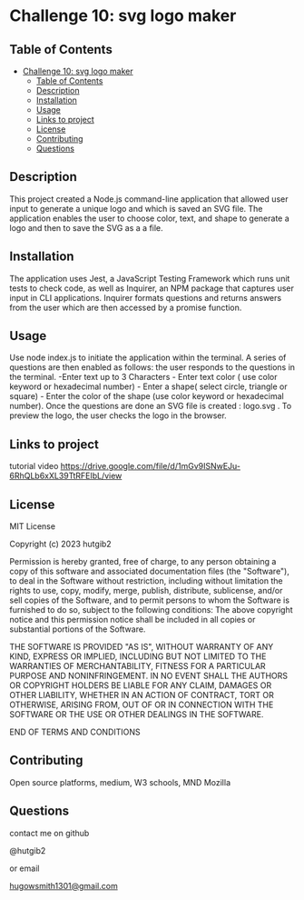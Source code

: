 
# Challenge 10: svg logo maker

## Table of Contents

  

- [Challenge 10: svg logo maker](#challenge-10-svg-logo-maker)
  - [Table of Contents](#table-of-contents)
  - [Description](#description)
  - [Installation](#installation)
  - [Usage](#usage)
  - [Links to project](#links-to-project)
  - [License](#license)
  - [Contributing](#contributing)
  - [Questions](#questions)

## Description

This project created a Node.js command-line application that allowed user input to generate a unique logo and which is saved an SVG file. The application enables the user to choose color, text, and shape to generate a logo and then to save the SVG as a a file.

## Installation

The application uses Jest,  a JavaScript Testing Framework which runs unit tests to check code, as well as  Inquirer, an NPM package that captures user input in CLI applications. Inquirer formats questions and returns answers from the user which are then accessed by a promise function.

## Usage

 Use node index.js to initiate the application within the terminal.  A series of questions are then enabled as follows: the user responds to the questions in the terminal.
-Enter text up to 3 Characters  - Enter text color ( use color keyword or hexadecimal number) - Enter a shape( select circle, triangle or square) - Enter the color of the shape (use color keyword or hexadecimal number). 
Once the questions are done an SVG file is created : logo.svg .  To preview the logo, the user checks the logo in the browser.

## Links to project
tutorial video
https://drive.google.com/file/d/1mGv9ISNwEJu-6RhQLb6xXL39TtRFEIbL/view

## License

MIT License

Copyright (c) 2023 hutgib2

Permission is hereby granted, free of charge, to any person obtaining a copy of this software and associated documentation files (the "Software"), to deal in the Software without restriction, including without limitation the rights to use, copy, modify, merge, publish, distribute, sublicense, and/or sell copies of the Software, and to permit persons to whom the Software is furnished to do so, subject to the following conditions: The above copyright notice and this permission notice shall be included in all copies or substantial portions of the Software.

THE SOFTWARE IS PROVIDED "AS IS", WITHOUT WARRANTY OF ANY KIND, EXPRESS OR IMPLIED, INCLUDING BUT NOT LIMITED TO THE WARRANTIES OF MERCHANTABILITY, FITNESS FOR A PARTICULAR PURPOSE AND NONINFRINGEMENT. IN NO EVENT SHALL THE AUTHORS OR COPYRIGHT HOLDERS BE LIABLE FOR ANY CLAIM, DAMAGES OR OTHER LIABILITY, WHETHER IN AN ACTION OF CONTRACT, TORT OR OTHERWISE, ARISING FROM, OUT OF OR IN CONNECTION WITH THE SOFTWARE OR THE USE OR OTHER DEALINGS IN THE SOFTWARE.


END OF TERMS AND CONDITIONS

## Contributing
Open source platforms, medium, W3 schools, MND Mozilla


## Questions

contact me on github

@hutgib2

or email

hugowsmith1301@gmail.com